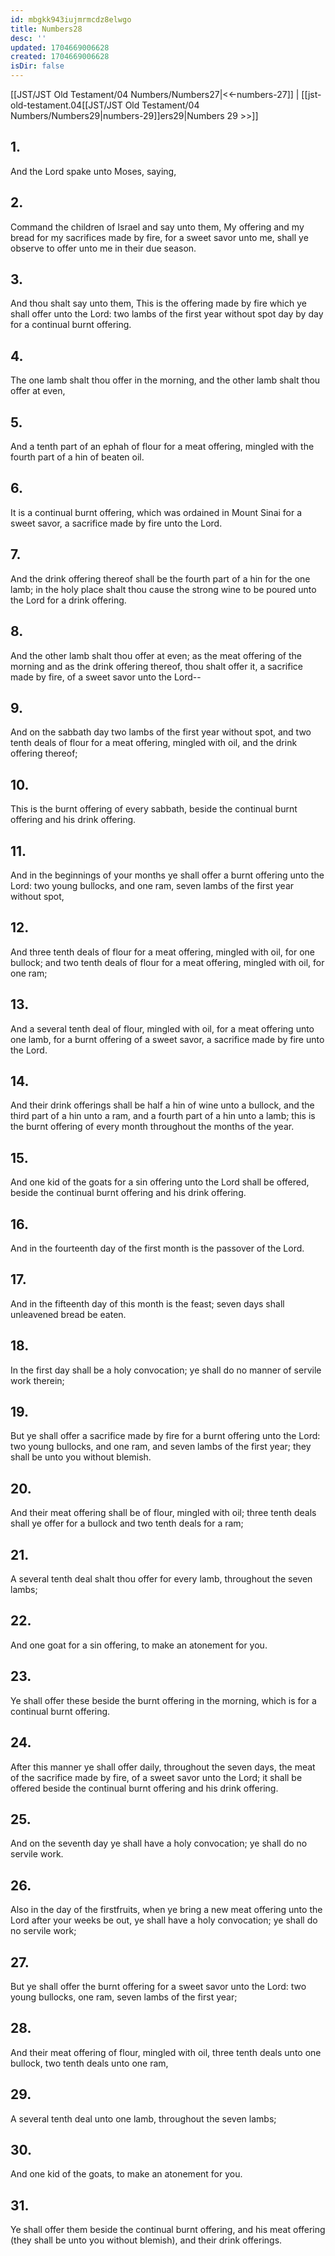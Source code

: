 ```yaml
---
id: mbgkk943iujmrmcdz8elwgo
title: Numbers28
desc: ''
updated: 1704669006628
created: 1704669006628
isDir: false
---
```

[[JST/JST Old Testament/04 Numbers/Numbers27|<<-numbers-27]] | [[jst-old-testament.04[[JST/JST Old Testament/04 Numbers/Numbers29|numbers-29]]ers29|Numbers 29 >>]]
## 1.
And the Lord spake unto Moses, saying,
## 2.
Command the children of Israel and say unto them, My offering and my bread for my sacrifices made by fire, for a sweet savor unto me, shall ye observe to offer unto me in their due season.
## 3.
And thou shalt say unto them, This is the offering made by fire which ye shall offer unto the Lord: two lambs of the first year without spot day by day for a continual burnt offering.
## 4.
The one lamb shalt thou offer in the morning, and the other lamb shalt thou offer at even,
## 5.
And a tenth part of an ephah of flour for a meat offering, mingled with the fourth part of a hin of beaten oil.
## 6.
It is a continual burnt offering, which was ordained in Mount Sinai for a sweet savor, a sacrifice made by fire unto the Lord.
## 7.
And the drink offering thereof shall be the fourth part of a hin for the one lamb; in the holy place shalt thou cause the strong wine to be poured unto the Lord for a drink offering.
## 8.
And the other lamb shalt thou offer at even; as the meat offering of the morning and as the drink offering thereof, thou shalt offer it, a sacrifice made by fire, of a sweet savor unto the Lord\--
## 9.
And on the sabbath day two lambs of the first year without spot, and two tenth deals of flour for a meat offering, mingled with oil, and the drink offering thereof;
## 10.
This is the burnt offering of every sabbath, beside the continual burnt offering and his drink offering.
## 11.
And in the beginnings of your months ye shall offer a burnt offering unto the Lord: two young bullocks, and one ram, seven lambs of the first year without spot,
## 12.
And three tenth deals of flour for a meat offering, mingled with oil, for one bullock; and two tenth deals of flour for a meat offering, mingled with oil, for one ram;
## 13.
And a several tenth deal of flour, mingled with oil, for a meat offering unto one lamb, for a burnt offering of a sweet savor, a sacrifice made by fire unto the Lord.
## 14.
And their drink offerings shall be half a hin of wine unto a bullock, and the third part of a hin unto a ram, and a fourth part of a hin unto a lamb; this is the burnt offering of every month throughout the months of the year.
## 15.
And one kid of the goats for a sin offering unto the Lord shall be offered, beside the continual burnt offering and his drink offering.
## 16.
And in the fourteenth day of the first month is the passover of the Lord.
## 17.
And in the fifteenth day of this month is the feast; seven days shall unleavened bread be eaten.
## 18.
In the first day shall be a holy convocation; ye shall do no manner of servile work therein;
## 19.
But ye shall offer a sacrifice made by fire for a burnt offering unto the Lord: two young bullocks, and one ram, and seven lambs of the first year; they shall be unto you without blemish.
## 20.
And their meat offering shall be of flour, mingled with oil; three tenth deals shall ye offer for a bullock and two tenth deals for a ram;
## 21.
A several tenth deal shalt thou offer for every lamb, throughout the seven lambs;
## 22.
And one goat for a sin offering, to make an atonement for you.
## 23.
Ye shall offer these beside the burnt offering in the morning, which is for a continual burnt offering.
## 24.
After this manner ye shall offer daily, throughout the seven days, the meat of the sacrifice made by fire, of a sweet savor unto the Lord; it shall be offered beside the continual burnt offering and his drink offering.
## 25.
And on the seventh day ye shall have a holy convocation; ye shall do no servile work.
## 26.
Also in the day of the firstfruits, when ye bring a new meat offering unto the Lord after your weeks be out, ye shall have a holy convocation; ye shall do no servile work;
## 27.
But ye shall offer the burnt offering for a sweet savor unto the Lord: two young bullocks, one ram, seven lambs of the first year;
## 28.
And their meat offering of flour, mingled with oil, three tenth deals unto one bullock, two tenth deals unto one ram,
## 29.
A several tenth deal unto one lamb, throughout the seven lambs;
## 30.
And one kid of the goats, to make an atonement for you.
## 31.
Ye shall offer them beside the continual burnt offering, and his meat offering (they shall be unto you without blemish), and their drink offerings.

